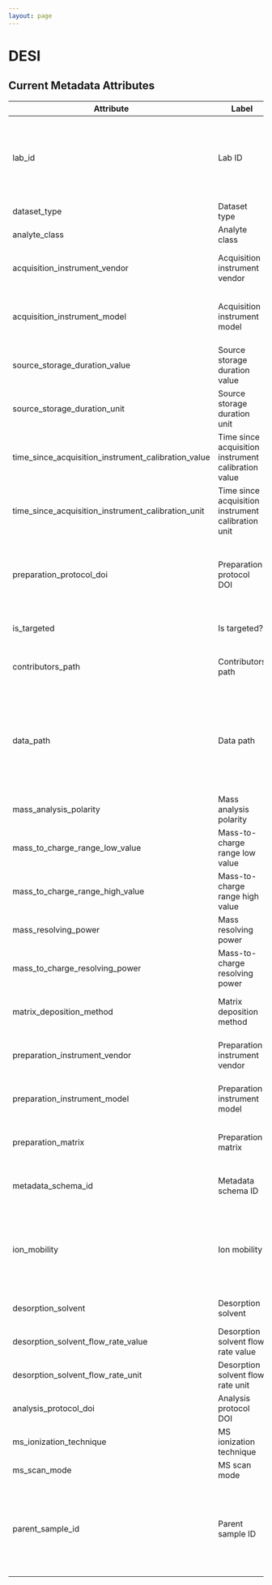 ```yaml
--- 
layout: page 
---
```

# DESI 

## Current Metadata Attributes 


| Attribute                                           | Label                                               | Type      | Description                                                                                                                                                                                                                                                                                                                                                                                                                                                                                                                                                                           | Value   | Required   |
|-----------------------------------------------------|-----------------------------------------------------|-----------|---------------------------------------------------------------------------------------------------------------------------------------------------------------------------------------------------------------------------------------------------------------------------------------------------------------------------------------------------------------------------------------------------------------------------------------------------------------------------------------------------------------------------------------------------------------------------------------|---------|------------|
| lab_id                                              | Lab ID                                              | textfield | An internal field labs can use it to add whatever ID(s) they want or need for dataset validation and tracking. This could be a single ID (e.g., "Visium_9OLC_A4_S1") or a delimited list of IDs (e.g., “9OL; 9OLC.A2; Visium_9OLC_A4_S1”). This field will not be accessible to anyone outside of the consortium and no effort will be made to check if IDs provided by one data provider are also used by another.                                                                                                                                                                   |         | False      |
| dataset_type                                        | Dataset type                                        | textfield | The specific type of dataset being produced.                                                                                                                                                                                                                                                                                                                                                                                                                                                                                                                                          |         | True       |
| analyte_class                                       | Analyte class                                       | textfield | Analytes are the target molecules being measured with the assay.                                                                                                                                                                                                                                                                                                                                                                                                                                                                                                                      |         | True       |
| acquisition_instrument_vendor                       | Acquisition instrument vendor                       | textfield | An acquisition instrument is the device that contains the signal detection hardware and signal processing software. Assays generate signals such as light of various intensities or color or signals representing the molecular mass.                                                                                                                                                                                                                                                                                                                                                 |         | True       |
| acquisition_instrument_model                        | Acquisition instrument model                        | textfield | Manufacturers of an acquisition instrument may offer various versions (models) of that instrument with different features or sensitivities. Differences in features or sensitivities may be relevant to processing or interpretation of the data.                                                                                                                                                                                                                                                                                                                                     |         | True       |
| source_storage_duration_value                       | Source storage duration value                       | numeric   | How long was the source material (parent) stored, prior to this sample being processed.                                                                                                                                                                                                                                                                                                                                                                                                                                                                                               |         | True       |
| source_storage_duration_unit                        | Source storage duration unit                        | textfield | The time duration unit of measurement                                                                                                                                                                                                                                                                                                                                                                                                                                                                                                                                                 |         | True       |
| time_since_acquisition_instrument_calibration_value | Time since acquisition instrument calibration value | numeric   | The amount of time since the acqusition instrument was last serviced by the vendor. This provides a metric for assessing drift in data capture.                                                                                                                                                                                                                                                                                                                                                                                                                                       |         | False      |
| time_since_acquisition_instrument_calibration_unit  | Time since acquisition instrument calibration unit  | textfield | The time unit of measurement                                                                                                                                                                                                                                                                                                                                                                                                                                                                                                                                                          |         | False      |
| preparation_protocol_doi                            | Preparation protocol DOI                            | link      | DOI for the protocols.io page that describes the assay or sample procurment and preparation. For example for an imaging assay, the protocol might include staining of a section through the creation of an OME-TIFF file. In this case the protocol would include any image processing steps required to create the OME-TIFF file. Example: https://dx.doi.org/10.17504/protocols.io.eq2lyno9qvx9/v1                                                                                                                                                                                  |         | True       |
| is_targeted                                         | Is targeted?                                        | ENUM      | Specifies whether or not a specific molecule(s) is/are targeted for detection/measurement by the assay ("Yes" or "No"). The CODEX analyte is protein.                                                                                                                                                                                                                                                                                                                                                                                                                                 | ENUM    | True       |
| contributors_path                                   | Contributors path                                   | textfield | The path to the file with the ORCID IDs for all contributors of this dataset (e.g., "./extras/contributors.tsv" or "./contributors.tsv"). This is an internal metadata field that is just used for ingest.                                                                                                                                                                                                                                                                                                                                                                            |         | True       |
| data_path                                           | Data path                                           | textfield | The top level directory containing the raw and/or processed data. For a single dataset upload this might be "." where as for a data upload containing multiple datasets, this would be the directory name for the respective dataset. For instance, if the data is within a directory called "TEST001-RK" use syntax "./TEST001-RK" for this field. If there are multiple directory levels, use the format "./TEST001-RK/Run1/Pass2" in which "Pass2" is the subdirectory where the single dataset's data is stored. This is an internal metadata field that is just used for ingest. |         | True       |
| mass_analysis_polarity                              | Mass analysis polarity                              | textfield | The polarity of the mass analysis (positive or negative ion modes).                                                                                                                                                                                                                                                                                                                                                                                                                                                                                                                   |         | True       |
| mass_to_charge_range_low_value                      | Mass-to-charge range low value                      | numeric   | The low value of the scanned mass-to-charge range, for MS1. (unitless)                                                                                                                                                                                                                                                                                                                                                                                                                                                                                                                |         | True       |
| mass_to_charge_range_high_value                     | Mass-to-charge range high value                     | numeric   | The high value of the scanned mass-to-charge range, for MS1. (unitless)                                                                                                                                                                                                                                                                                                                                                                                                                                                                                                               |         | True       |
| mass_resolving_power                                | Mass resolving power                                | numeric   | The mass resolving power m/∆m, where ∆m is defined as the full width at half-maximum (FWHM) for a given peak with a specified mass-to-charge (m/z). (unitless)                                                                                                                                                                                                                                                                                                                                                                                                                        |         | True       |
| mass_to_charge_resolving_power                      | Mass-to-charge resolving power                      | numeric   | The peak (m/z) used to calculate the resolving power.                                                                                                                                                                                                                                                                                                                                                                                                                                                                                                                                 |         | True       |
| matrix_deposition_method                            | Matrix deposition method                            | textfield | Common methods of depositing matrix for assisting in desorption and ionization in imaging mass spectrometry include robotic spotting, electrospray deposition, and sublimation.                                                                                                                                                                                                                                                                                                                                                                                                       |         | False      |
| preparation_instrument_vendor                       | Preparation instrument vendor                       | textfield | The manufacturer of the instrument used to prepare (staining/processing) the sample for the assay. If an automatic slide staining method was indicated this field should list the manufacturer of the instrument.                                                                                                                                                                                                                                                                                                                                                                     |         | False      |
| preparation_instrument_model                        | Preparation instrument model                        | textfield | Manufacturers of a staining system instrument may offer various versions (models) of that instrument with different features. Differences in features or sensitivities may be relevant to processing or interpretation of the data.                                                                                                                                                                                                                                                                                                                                                   |         | False      |
| preparation_matrix                                  | Preparation matrix                                  | textfield | The matrix is a compound of crystallized molecules that acts like a buffer between the sample and the ionizing probe. It also helps ionize the sample, carrying it along the flight tube so it can be detected.                                                                                                                                                                                                                                                                                                                                                                       |         | False      |
| metadata_schema_id                                  | Metadata schema ID                                  | textfield | The string that serves as the definitive identifier for the metadata schema version and is readily interpretable by computers for data validation and processing. Example: 22bc762a-5020-419d-b170-24253ed9e8d9                                                                                                                                                                                                                                                                                                                                                                       |         | True       |
| ion_mobility                                        | Ion mobility                                        | textfield | Specifies which technology was used for ion mobility spectrometry. Technologies for measuring ion mobility: Traveling Wave Ion Mobility Spectrometry (TWIMS), Trapped Ion Mobility Spectrometry (TIMS), High Field Asymmetric waveform ion Mobility Spectrometry (FAIMS), Drift Tube Ion Mobility Spectrometry (DTIMS), Structures for Lossless Ion Manipulations (SLIM), and cyclic Ion Mobility Spectrometry (cIMS).                                                                                                                                                                |         | False      |
| desorption_solvent                                  | Desorption solvent                                  | textfield | Solvent composition for conducting nanospray desorption electrospray ionization (nanoDESI) or desorption electrospray ionization (DESI).                                                                                                                                                                                                                                                                                                                                                                                                                                              |         | True       |
| desorption_solvent_flow_rate_value                  | Desorption solvent flow rate value                  | numeric   | The rate of flow of the solvent into a spray.                                                                                                                                                                                                                                                                                                                                                                                                                                                                                                                                         |         | True       |
| desorption_solvent_flow_rate_unit                   | Desorption solvent flow rate unit                   | textfield | Units of the rate of solvent flow.                                                                                                                                                                                                                                                                                                                                                                                                                                                                                                                                                    |         | True       |
| analysis_protocol_doi                               | Analysis protocol DOI                               | link      | A DOI to a protocols.io protocol describing the software and database(s) used to process the raw data. Example: https://dx.doi.org/10.17504/protocols.io.bsu5ney6                                                                                                                                                                                                                                                                                                                                                                                                                     |         | True       |
| ms_ionization_technique                             | MS ionization technique                             | textfield | The ionization approach (i.e., sample probing method) for performing imaging mass spectrometry.                                                                                                                                                                                                                                                                                                                                                                                                                                                                                       |         | True       |
| ms_scan_mode                                        | MS scan mode                                        | textfield | MS (mass spectrometry) scan mode refers to the number of steps in the separation of fragments.                                                                                                                                                                                                                                                                                                                                                                                                                                                                                        |         | True       |
| parent_sample_id                                    | Parent sample ID                                    | textfield | Unique HuBMAP or SenNet identifier of the sample (i.e., block, section or suspension) used to perform this assay. For example, for a RNAseq assay, the parent would be the suspension, whereas, for one of the imaging assays, the parent would be the tissue section. If an assay comes from multiple parent samples then this should be a comma separated list. Example: HBM386.ZGKG.235, HBM672.MKPK.442 or SNT232.UBHJ.322, SNT329.ALSK.102                                                                                                                                       |         | True       |
